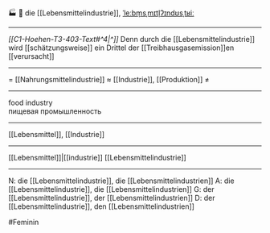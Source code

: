 🏭 🔴 die [[Lebensmittelindustrie]], [ˈleːbm̩sˌmɪtl̩ʔɪndʊsˌtʁiː](https://youglish.com/pronounce/Lebensmittelindustrie/german)

---
*[[C1-Hoehen-T3-403-Text#^4|^]]* Denn durch die [[Lebensmittelindustrie]] wird [[schätzungsweise]] ein Drittel der [[Treibhausgasemission]]en [[verursacht]]

---
= [[Nahrungsmittelindustrie]]
≈ [[Industrie]], [[Produktion]]
≠

---
food industry  
пищевая промышленность

---
[[Lebensmittel]], [[Industrie]]

---
[[Lebensmittel]]|[[industrie]]
[[Lebensmittelindustrie]]


---
N: die [[Lebensmittelindustrie]], die [[Lebensmittelindustrien]]
A: die [[Lebensmittelindustrie]], die [[Lebensmittelindustrien]]
G: der [[Lebensmittelindustrie]], der [[Lebensmittelindustrien]]
D: der [[Lebensmittelindustrie]], den [[Lebensmittelindustrien]]


#Feminin 